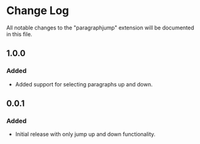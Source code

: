 # Change Log

All notable changes to the "paragraphjump" extension will be documented in this file.

## 1.0.0

### Added

- Added support for selecting paragraphs up and down.

## 0.0.1

### Added

- Initial release with only jump up and down functionality.
